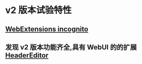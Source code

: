 # v2 版本试验特性





## [WebExtensions incognito](https://developer.mozilla.org/en-US/docs/Mozilla/Add-ons/WebExtensions/manifest.json/incognito)

## 发现 v2 版本功能齐全,具有 WebUI 的的扩展 [HeaderEditor](https://github.com/FirefoxBar/HeaderEditor.git)